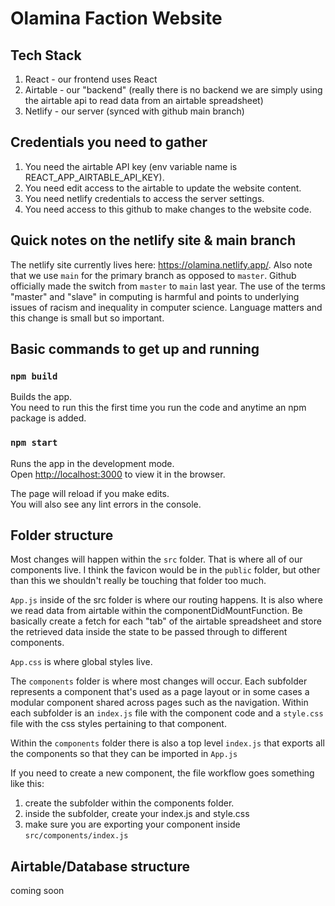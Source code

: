 
# Olamina Faction Website

## Tech Stack
1. React - our frontend uses React
2. Airtable - our "backend" (really there is no backend we are simply using the airtable api to read data from an airtable spreadsheet)
3. Netlify - our server (synced with github main branch)

## Credentials you need to gather 
1. You need the airtable API key (env variable name is REACT_APP_AIRTABLE_API_KEY).
2. You need edit access to the airtable to update the website content.
3. You need netlify credentials to access the server settings.
4. You need access to this github to make changes to the website code. 

## Quick notes on the netlify site & main branch
The netlify site currently lives here: https://olamina.netlify.app/. 
Also note that we use `main` for the primary branch as opposed to `master`. 
Github officially made the switch from `master` to `main` last year. The use of the terms "master" and "slave" in computing is harmful and points to underlying issues of racism and inequality in computer science. Language matters and this change is small but so important. 

## Basic commands to get up and running 

### `npm build`

Builds the app.\
You need to run this the first time you run the code and anytime an npm package is added.

### `npm start`

Runs the app in the development mode.\
Open [http://localhost:3000](http://localhost:3000) to view it in the browser.

The page will reload if you make edits.\
You will also see any lint errors in the console.

## Folder structure 

Most changes will happen within the `src` folder. That is where all of our components live. I think the favicon would be in the `public` folder, but other than this we shouldn't really be touching that folder too much.

`App.js` inside of the src folder is where our routing happens. It is also where we read data from airtable within the componentDidMountFunction. Be basically create a fetch for each "tab" of the airtable spreadsheet and store the retrieved data inside the state to be passed through to different components. 

`App.css` is where global styles live.

The `components` folder is where most changes will occur. Each subfolder represents a component that's used as a page layout or in some cases a modular component shared across pages such as the navigation. Within each subfolder is an `index.js` file with the component code and a `style.css` file with the css styles pertaining to that component.

Within the `components` folder there is also a top level `index.js` that exports all the components so that they can be imported in `App.js`

If you need to create a new component, the file workflow goes something like this: 
1. create the subfolder within the components folder.
2. inside the subfolder, create your index.js and style.css
3. make sure you are exporting your component inside `src/components/index.js`

## Airtable/Database structure 
coming soon